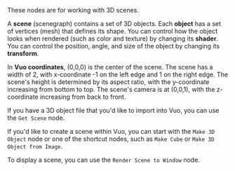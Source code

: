 These nodes are for working with 3D scenes. 

A **scene** (scenegraph) contains a set of 3D objects. Each **object** has a set of vertices (mesh) that defines its shape. You can control how the object looks when rendered (such as color and texture) by changing its **shader**. You can control the position, angle, and size of the object by changing its **transform**. 

In **Vuo coordinates**, (0,0,0) is the center of the scene. The scene has a width of 2, with x-coordinate -1 on the left edge and 1 on the right edge. The scene's height is determined by its aspect ratio, with the y-coordinate increasing from bottom to top. The scene's camera is at (0,0,1), with the z-coordinate increasing from back to front. 

If you have a 3D object file that you'd like to import into Vuo, you can use the `Get Scene` node. 

If you'd like to create a scene within Vuo, you can start with the `Make 3D Object` node or one of the shortcut nodes, such as `Make Cube` or `Make 3D Object from Image`. 

To display a scene, you can use the `Render Scene to Window` node. 
